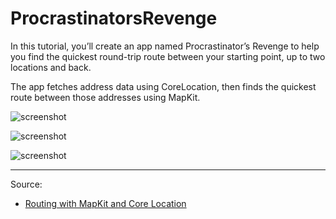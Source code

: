 # ProcrastinatorsRevenge

In this tutorial, you’ll create an app named Procrastinator’s Revenge to help you find the quickest round-trip route between your starting point, up to two locations and back. 

The app fetches address data using CoreLocation, then finds the quickest route between those addresses using MapKit.

![screenshot](https://koenig-media.raywenderlich.com/uploads/2015/07/devil_clock_mapping.png)

![screenshot](https://koenig-media.raywenderlich.com/uploads/2015/07/starter_screenshots1.png)

![screenshot](https://koenig-media.raywenderlich.com/uploads/2015/07/Route_1.png)

---

Source:

- [Routing with MapKit and Core Location](https://www.raywenderlich.com/110054/routing-mapkit-core-location)
